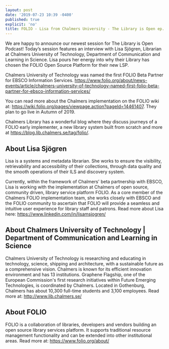 ```yaml
---
layout: post
date: '2019-07-23 10:39 -0400'
published: true
explicit: 'no'
title: FOLIO - Lisa from Chalmers University - The Library is Open ep. 15
---
```


We are happy to announce our newest session for The Library is Open Podcast! Today’s session features an interview with  Lisa Sjögren, Librarian at Chalmers University of Technology, Department of Communication and Learning in Science. Lisa pours her energy into why their Library has chosen the FOLIO Open Source Platform for their new LSP.

Chalmers University of Technology was named the first FOLIO Beta Partner for EBSCO Information Services. https://www.folio.org/about/news-events/article/chalmers-university-of-technology-named-first-folio-beta-partner-for-ebsco-information-services/

You can read more about the Chalmers implementation on the FOLIO wiki at: https://wiki.folio.org/pages/viewpage.action?pageId=14461407. They plan to go live in Autumn of 2019. 

Chalmers Library has a wonderful blog where they discuss journeys of a FOLIO early implementer, a new library system built from scratch and more at https://blog.lib.chalmers.se/tag/folio/.

## About Lisa Sjögren

Lisa is a systems and metadata librarian. She works to ensure the visibility, retrievability and accessibility of their collections, through data quality and the smooth operations of their ILS and discovery system.

Currently, within the framework of Chalmers' beta partnership with EBSCO, Lisa is working with the implementation at Chalmers of open source, community driven, library service platform FOLIO. As a core member of the Chalmers FOLIO implementation team, she works closely with EBSCO and the FOLIO community to ascertain that FOLIO will provide a seamless and intuitive user experience for library staff and patrons. Read more about Lisa here: https://www.linkedin.com/in/lisamsjogren/

## About Chalmers University of Technology | Department of Communication and Learning in Science

Chalmers University of Technology is researching and educating in technology, science, shipping and architecture, with a sustainable future as a comprehensive vision. Chalmers is known for its efficient innovation environment and has 13 institutions. Graphene Flagship, one of the European Commission's first research initiatives within Future Emerging Technologies, is coordinated by Chalmers. Located in Gothenburg, Chalmers has about 10,300 full-time students and 3,100 employees. Read more at: http://www.lib.chalmers.se/ 

## About FOLIO

FOLIO is a collaboration of libraries, developers and vendors building an open source library services platform. It supports traditional resource management functionality and can be extended into other institutional areas. Read more at: https://www.folio.org/about/
